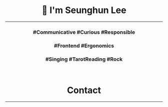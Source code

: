 <h1 align='center'> 🌱 I'm Seunghun Lee </h1>
<hr>
<h3 align='center'>#Communicative #Curious #Responsible</h3>
<h3 align='center'>#Frontend #Ergonomics</h3>
<h3 align='center'>#Singing #TarotReading #Rock</h3>
<br>
<h1 align='center'>Contact</h1>
<hr>
